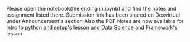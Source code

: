 Please open the notebook(file ending in.ipynb) and find the notes and assignment listed there. Submission link has been shared on Dexvirtual under Announcement's section
Also the PDF Notes are now available for [Intro to python and setup's lesson](https://github.com/Joy879/Africa-Data-School-Curriculum-August-23/blob/main/notebooks/3_Intro_to_Python/04%20Python.pdf) and [Data Science and Framework's](https://github.com/Joy879/Africa-Data-School-Curriculum/tree/main/notebooks-August-23/2_Frameworks_%26_Tools) lesson

